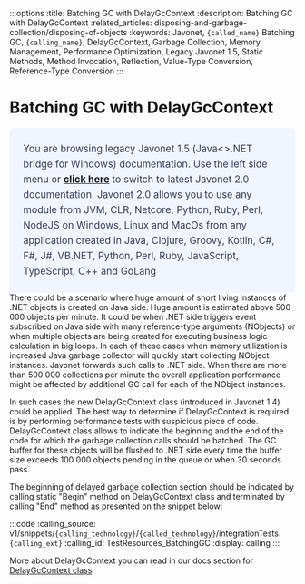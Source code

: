 :::options
:title: Batching GC with DelayGcContext
:description: Batching GC with DelayGcContext
:related_articles: disposing-and-garbage-collection/disposing-of-objects
:keywords: Javonet, `{called_name}` Batching GC, `{calling_name}`, DelayGcContext, Garbage Collection, Memory Management, Performance Optimization, Legacy Javonet 1.5, Static Methods, Method Invocation, Reflection, Value-Type Conversion, Reference-Type Conversion
:::

# Batching GC with DelayGcContext 
  <div style="padding: 24px; background: #F0F5FF; border-radius: 8px; flex-direction: column; justify-content: flex-start; align-items: flex-start; gap: 10px; display: flex">
  <div style="justify-content: flex-start; align-items: center; gap: 24px; display: inline-flex">
    <div style="color: #353D5A; font-size: 17px; font-weight: 400; line-height: 27px; letter-spacing: 0.03px; word-wrap: break-word">
You are browsing legacy Javonet 1.5 (Java<>.NET bridge for Windows) documentation. Use the left side menu or <a style="font-weight: bold; text-decoration: underline;" href="/guides/v2/getting-started/about-javonet">click here</a> to switch to latest Javonet 2.0 documentation. Javonet 2.0 allows you to use any module from
JVM, CLR, Netcore, Python, Ruby, Perl, NodeJS on Windows, Linux and MacOs
from any application created in Java, Clojure, Groovy, Kotlin, C#, F#, J#, VB.NET, Python, Perl, Ruby, JavaScript, TypeScript, C++ and GoLang
    </div>
  </div>
</div>
There could be a scenario where huge amount of short living instances of .NET objects is created on Java side. Huge amount is estimated above 500 000 objects per minute. It could be when .NET side triggers event subscribed on Java side with many reference-type arguments (NObjects) or when multiple objects are being created for executing business logic calculation in big loops. In each of these cases when memory utilization is increased Java garbage collector will quickly start collecting NObject instances. Javonet forwards such calls to .NET side. When there are more than 500 000 collections per minute the overall application performance might be affected by additional GC call for each of the NObject instances.  

In such cases the new DelayGcContext class (introduced in Javonet 1.4) could be applied. The best way to determine if DelayGcContext is required is by performing performance tests with suspicious piece of code. DelayGcContext class allows to indicate the beginning and the end of the code for which the garbage collection calls should be batched. The GC buffer for these objects will be flushed to .NET side every time the buffer size exceeds 100 000 objects pending in the queue or when 30 seconds pass.  
  
The beginning of delayed garbage collection section should be indicated by calling static "Begin" method on DelayGcContext class and terminated by calling "End" method as presented on the snippet below:  
  
:::code 
:calling_source: v1/snippets/`{calling_technology}`/`{called_technology}`/integrationTests.`{calling_ext}`
:calling_id: TestResources_BatchingGC
:display: calling
:::
  
More about DelayGcContext you can read in our docs section for [DelayGcContext class](http://doc.javonet.com/com/javonet/api/DelayGcContext.html)